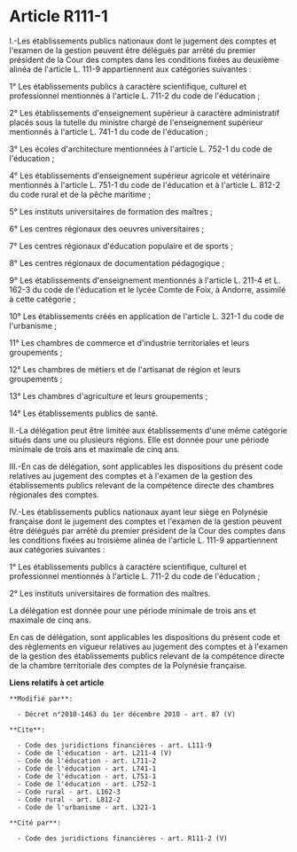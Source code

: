 # Article R111-1

I.-Les établissements publics nationaux dont le jugement des comptes et l'examen de la gestion peuvent être délégués par
arrêté du premier président de la Cour des comptes dans les conditions fixées au deuxième alinéa de l'article L. 111-9
appartiennent aux catégories suivantes : 

1° Les établissements publics à caractère scientifique, culturel et professionnel mentionnés à l'article L. 711-2 du code de
l'éducation ; 

2° Les établissements d'enseignement supérieur à caractère administratif placés sous la tutelle du ministre chargé de
l'enseignement supérieur mentionnés à l'article L. 741-1 du code de l'éducation ; 

3° Les écoles d'architecture mentionnées à l'article L. 752-1 du code de l'éducation ; 

4° Les établissements d'enseignement supérieur agricole et vétérinaire mentionnés à l'article L. 751-1 du code de l'éducation
et à l'article L. 812-2 du code rural et de la pêche maritime ; 

5° Les instituts universitaires de formation des maîtres ; 

6° Les centres régionaux des oeuvres universitaires ; 

7° Les centres régionaux d'éducation populaire et de sports ; 

8° Les centres régionaux de documentation pédagogique ; 

9° Les établissements d'enseignement mentionnés à l'article L. 211-4 et L. 162-3 du code de l'éducation et le lycée Comte de
Foix, à Andorre, assimilé à cette catégorie ; 

10° Les établissements créés en application de l'article L. 321-1 du code de l'urbanisme ; 

11° Les chambres de commerce et d'industrie territoriales et leurs groupements ; 

12° Les chambres de métiers et de l'artisanat de région et leurs groupements ; 

13° Les chambres d'agriculture et leurs groupements ; 

14° Les établissements publics de santé. 

II.-La délégation peut être limitée aux établissements d'une même catégorie situés dans une ou plusieurs régions. Elle est
donnée pour une période minimale de trois ans et maximale de cinq ans. 

III.-En cas de délégation, sont applicables les dispositions du présent code relatives au jugement des comptes et à l'examen
de la gestion des établissements publics relevant de la compétence directe des chambres régionales des comptes. 

IV.-Les établissements publics nationaux ayant leur siège en Polynésie française dont le jugement des comptes et l'examen de
la gestion peuvent être délégués par arrêté du premier président de la Cour des comptes dans les conditions fixées au
troisième alinéa de l'article L. 111-9 appartiennent aux catégories suivantes : 

1° Les établissements publics à caractère scientifique, culturel et professionnel mentionnés à l'article L. 711-2 du code de
l'éducation ; 

2° Les instituts universitaires de formation des maîtres. 

La délégation est donnée pour une période minimale de trois ans et maximale de cinq ans. 

En cas de délégation, sont applicables les dispositions du présent code et des règlements en vigueur relatives au jugement
des comptes et à l'examen de la gestion des établissements publics relevant de la compétence directe de la chambre
territoriale des comptes de la Polynésie française.

**Liens relatifs à cet article**

	**Modifié par**:

	  - Décret n°2010-1463 du 1er décembre 2010 - art. 87 (V)

	**Cite**:

	  - Code des juridictions financières - art. L111-9
	  - Code de l'éducation - art. L211-4 (V)
	  - Code de l'éducation - art. L711-2
	  - Code de l'éducation - art. L741-1
	  - Code de l'éducation - art. L751-1
	  - Code de l'éducation - art. L752-1
	  - Code rural - art. L162-3
	  - Code rural - art. L812-2
	  - Code de l'urbanisme - art. L321-1

	**Cité par**:

	  - Code des juridictions financières - art. R111-2 (V)
